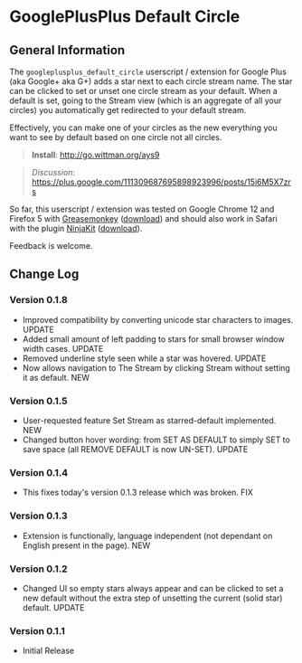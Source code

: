# GooglePlusPlus Default Circle

## General Information
The `googleplusplus_default_circle` userscript / extension for Google Plus (aka Google+ aka G+) adds a star next to each circle stream name. The star can be clicked to set or unset one circle stream as your default. When a default is set, going to the Stream view (which is an aggregate of all your circles) you automatically get redirected to your default stream.

Effectively, you can make one of your circles as the new everything you want to see by default based on one circle not all circles.

>**Install**: <http://go.wittman.org/ays9>

>_Discussion_: <https://plus.google.com/111309687695898923996/posts/15i6M5X7zrs>

So far, this userscript / extension was tested on Google Chrome 12 and Firefox 5 with [Greasemonkey](http://www.greasespot.net/) ([download](https://addons.mozilla.org/firefox/748/)) and should also work in Safari with the plugin [NinjaKit](http://d.hatena.ne.jp/os0x/20100612/1276330696) ([download](http://ss-o.net/safari/extension/NinjaKit.safariextz)).

Feedback is welcome.

## Change Log

### Version 0.1.8

- Improved compatibility by converting unicode star characters to images. UPDATE
- Added small amount of left padding to stars for small browser window width cases. UPDATE
- Removed underline style seen while a star was hovered. UPDATE
- Now allows navigation to The Stream by clicking Stream without setting it as default. NEW

### Version 0.1.5

- User-requested feature Set Stream as starred-default implemented. NEW
- Changed button hover wording: from SET AS DEFAULT to simply SET to save space (all REMOVE DEFAULT is now UN-SET). UPDATE

### Version 0.1.4

- This fixes today's version 0.1.3 release which was broken. FIX

### Version 0.1.3

- Extension is functionally, language independent (not dependant on English present in the page). NEW

### Version 0.1.2

- Changed UI so empty stars always appear and can be clicked to set a new default without the extra step of unsetting the current (solid star) default. UPDATE

### Version 0.1.1

- Initial Release
